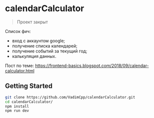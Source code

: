 # calendarCalculator

> Проект закрыт

Список фич:

* вход с аккаунтом google;
* получение списка календарей;
* получение событий за текущий год;
* калькуляция данных.

Пост по теме:
https://frontend-basics.blogspot.com/2018/09/calendar-calculator.html

## Getting Started

```bash
git clone https://github.com/VadimCpp/calendarCalculator.git
cd calendarCalculator/
npm install
npm run dev
```
